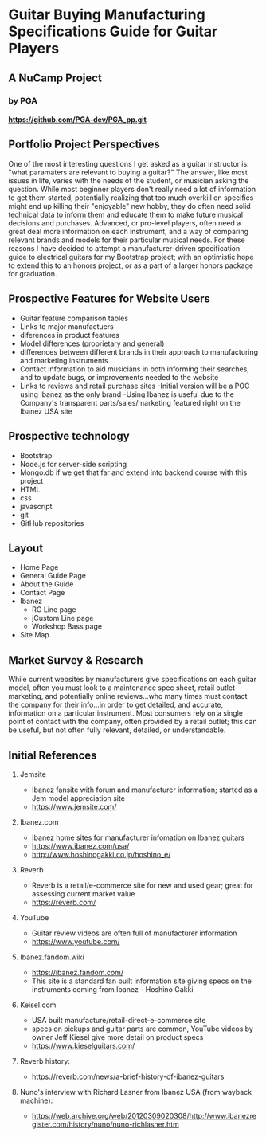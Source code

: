 # Guitar Buying Manufacturing Specifications Guide for Guitar Players

## A NuCamp Project
### by PGA

#### https://github.com/PGA-dev/PGA_pp.git
## Portfolio Project Perspectives
One of the most interesting questions I get asked as a guitar instructor is: "what paramaters are relevant to buying a guitar?" The answer, like most issues in life, varies with the needs of the student, or musician asking the question. While most beginner players don't really need a lot of information to get them started, potentially realizing that too much overkill on specifics might end up killing their "enjoyable" new hobby, they do often need solid technical data to inform them and educate them to make future musical decisions and purchases. Advanced, or pro-level players, often need a great deal more information on each instrument, and a way of comparing relevant brands and models for their particular musical needs. For these reasons I have decided to attempt a manufacturer-driven specification guide to electrical guitars for my Bootstrap project; with an optimistic hope to extend this to an honors project, or as a part of a larger honors package for graduation. 

## Prospective Features for Website Users
- Guitar feature comparison tables
- Links to major manufactuers
- diferences in product features
 - Model differences (proprietary and general)
 - differences between different brands in their approach to manufacturing and marketing instruments
- Contact information to aid musicians in both informing their searches, and to update bugs, or improvements needed to the website
- Links to reviews and retail purchase sites
-Initial version will be a POC using Ibanez as the only brand
    -Using Ibanez is useful due to the Company's transparent parts/sales/marketing featured right on the Ibanez USA site

## Prospective technology
- Bootstrap
- Node.js for server-side scripting
- Mongo.db if we get that far and extend into backend course with this project
- HTML 
- css
- javascript
- git
- GitHub repositories

## Layout
- Home Page
- General Guide Page
- About the Guide
- Contact Page
- Ibanez
    - RG Line page
    - jCustom Line page
    - Workshop Bass page
- Site Map
## Market Survey & Research

While current websites by manufacturers give specifications on each guitar model, often you must look to a maintenance spec sheet, retail outlet marketing, and potentially online reviews...who many times must contact the company for their info...in order to get detailed, and accurate, information on a particular instrument. Most consumers rely on a single point of contact with the company, often provided by a retail outlet; this can be useful, but not often fully relevant, detailed, or understandable.


## Initial References

1. Jemsite
    - Ibanez fansite with forum and manufacturer information; started as a Jem model appreciation site
    - https://www.jemsite.com/
2. Ibanez.com
    - Ibanez home sites for manufacturer infomation on Ibanez guitars
    - https://www.ibanez.com/usa/
    - http://www.hoshinogakki.co.jp/hoshino_e/

3. Reverb
    - Reverb is a retail/e-commerce site for new and used gear; great for assessing current market value
    - https://reverb.com/

4. YouTube
    - Guitar review videos are often full of manufacturer information
    - https://www.youtube.com/

5. Ibanez.fandom.wiki
    - https://ibanez.fandom.com/
    - This site is a standard fan built information site giving specs on the instruments coming from Ibanez - Hoshino Gakki 

6. Keisel.com
    - USA built manufacture/retail-direct-e-commerce site
    - specs on pickups and guitar parts are common, YouTube videos by owner Jeff Kiesel give more detail on product specs
    - https://www.kieselguitars.com/

7. Reverb history:
    - https://reverb.com/news/a-brief-history-of-ibanez-guitars

8. Nuno's interview with Richard Lasner from Ibanez USA (from wayback machine):
    - https://web.archive.org/web/20120309020308/http://www.ibanezregister.com/history/nuno/nuno-richlasner.htm